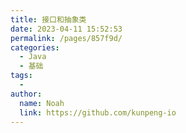 ```yaml
---
title: 接口和抽象类
date: 2023-04-11 15:52:53
permalink: /pages/857f9d/
categories:
  - Java
  - 基础
tags:
  - 
author: 
  name: Noah
  link: https://github.com/kunpeng-io
---
```

